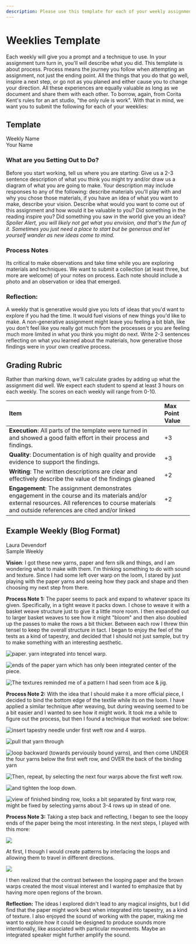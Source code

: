 ```yaml
---
description: Please use this template for each of your weekly assignments.
---
```


# Weeklies Template

Each weekly will give you a prompt and a technique to use. In your assignment turn turn in, you'll will describe what you did. This template is about process. Process means the journey you follow when attempting an assignment, not just the ending point. All the things that you do that go well, inspire a next step, or go not as you planed and either cause you to change your direction. All these experiences are equally valuable as long as we document and share them with each other. To borrow, again, from Corita Kent's rules for an art studio, "the only rule is work". With that in mind, we want you to submit the following for each of your weeklies: 

## Template

Weekly Name  
Your Name  


### What are you Setting Out to Do?

Before you start working, tell us where you are starting: Give us a 2-3 sentence description of what you think you might try and/or draw us a diagram of what you are going to make.  Your description may include responses to any of the following: describe materials you'll play with and why you chose those materials, if you have an idea of what you want to make, describe your vision. Describe what would you want to come out of this assignment and how would it be valuable to you? Did something in the reading inspire you? Did something you saw in the world give you an idea? _Spoiler Alert, you will likely not get what you envision, and that's the fun of it. Sometimes you just need a place to start but be generous and let yourself wander as new ideas come to mind._ 

### Process Notes

Its critical to make observations and take time while you are exploring materials and techniques. We want to submit a collection \(at least three, but more are welcome\) of your notes on process. Each note should include a photo and an observation or idea that emerged. 

### Reflection: 

A weekly that is generative would give you lots of ideas that you'd want to explore if you had the time. It would fuel visions of new things you'd like to make. A non-generative assignment might leave you feeling a bit blah, like you don't feel like you really got much from the processes or you are feeling much more limited in what you think you might do next. Write 2-3 sentences reflecting on what you learned about the materials, how generative those findings were in your own creative process. 

## Grading Rubric

Rather than marking down, we'll calculate grades by adding up what the assignment did well.  We expect each student to spend at least 3 hours on each weekly. The scores on each weekly will range from 0-10.

| Item | Max Point Value |
| :--- | :--- |
| **Execution**: All parts of the template were turned in and showed a good faith effort in their process and findings.  | +3  |
| **Quality**: Documentation is of high quality and provide evidence to support the findings. | +3 |
| **Writing**: The written descriptions are clear and effectively describe the value of the findings gleaned  | +2 |
| **Engagement**: The assignment demonstrates engagement in the course and its materials and/or external resources. All references to course materials and outside references are cited and/or linked | +2 |

##  Example Weekly \(Blog Format\)

Laura Devendorf  
Sample Weekly

**Vision**: I got these new yarns, paper and fern silk and things, and I am wondering what to make with them. I'm thinking something to do with sound and texture. Since I had some left over warp on the loom, I stared by just playing with the paper yarns and seeing how they pack and shape and then choosing my next step from there. 

**Process Note 1:** The paper seems to pack and expand to whatever space its given. Specifically, in a tight weave it packs down. I chose to weave it with a basket weave structure just to give it a little more room. I then expanded out to larger basket weaves to see how it might "bloom" and then also doubled up the passes to make the rows a bit thicker. Between each row I threw thin tensel to keep the overall structure in tact. I began to enjoy the feel of the tests as a kind of tapestry, and decided that I should not just sample, but try to make something with an interesting aesthetic. 

![paper. yarn integrated into tencel warp. ](../../../resources/_gen/images/img_8819.jpg)

![ends of the paper yarn which has only been integrated center of the piece. ](../../../resources/_gen/images/img_8821.jpg)

![The textures reminded me of a pattern I had seen from ace &amp; jig. ](../../../resources/_gen/images/screen-shot-2020-07-23-at-7.44.05-pm.png)

**Process Note 2:** With the idea that I should make it a more official piece, I decided to bind the bottom edge of the textile while its on the loom. I have applied a similar technique after weaving, but during weaving seemed to be a bit easier and I wanted to see how it might work. It took me a while to figure out the process, but then I found a technique that worked: see below:  

![insert tapestry needle under first weft row and 4 warps. ](../../../resources/_gen/images/img_8811.jpg)

![pull that yarn through](../../../resources/_gen/images/img_8812.jpg)

![loop backward \(towards perviously bound yarns\), and then come UNDER the four yarns below the first weft row, and OVER the back of the binding yarn](../../../resources/_gen/images/img_8813.jpg)

![Then, repeat, by selecting the next four warps above the first weft row. ](../../../resources/_gen/images/img_8814.jpg)

![and tighten the loop down. ](../../../resources/_gen/images/img_8817.jpg)

![view of finished binding row, looks a bit separated by first warp row, might be fixed by selecting yarns about 3-4 rows up in stead of one. ](../../../resources/_gen/images/img_8829.jpg)

**Process Note 3:** Taking a step back and reflecting, I began to see the loopy ends of the paper being the most interesting. In the next steps, I played with this more:

![](../../../resources/_gen/images/img_8849.jpg)

At first, I though I would create patterns by interlacing the loops and allowing them to travel in different directions. 

![](../../../resources/_gen/images/img_8855.jpg)

I then realized that the contrast between the looping paper and the brown warps created the most visual interest and I wanted to emphasize that by having more open regions of the brown. 

**Reflection:** The ideas I explored didn't lead to any magical insights, but I did find that the paper might work best when integrated into tapestry, as a kind of texture. I also enjoyed the sound of working with the paper, making me want to explore how it could be designed to produce sounds more intentionally, like associated with particular movements. Maybe an integrated speaker might further amplify the sound.  

